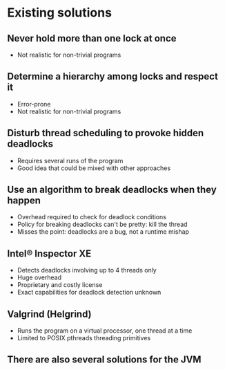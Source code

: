 <!SLIDE subsection>
# Existing solutions


<!SLIDE smbullets incremental>
## Never hold more than one lock at once

* Not realistic for non-trivial programs


<!SLIDE smbullets incremental>
## Determine a hierarchy among locks and respect it

* Error-prone
* Not realistic for non-trivial programs


<!SLIDE smbullets incremental>
## Disturb thread scheduling to provoke hidden deadlocks

* Requires several runs of the program
* Good idea that could be mixed with other approaches


<!SLIDE smbullets incremental>
## Use an algorithm to break deadlocks when they happen

* Overhead required to check for deadlock conditions
* Policy for breaking deadlocks can't be pretty: kill the thread
* Misses the point: deadlocks are a bug, not a runtime mishap


<!SLIDE smbullets incremental>
## Intel® Inspector XE

* Detects deadlocks involving up to 4 threads only
* Huge overhead
* Proprietary and costly license
* Exact capabilities for deadlock detection unknown


<!SLIDE smbullets incremental>
## Valgrind (Helgrind)

* Runs the program on a virtual processor, one thread at a time
* Limited to POSIX pthreads threading primitives


<!SLIDE bullets incremental>
## There are also several solutions for the JVM
